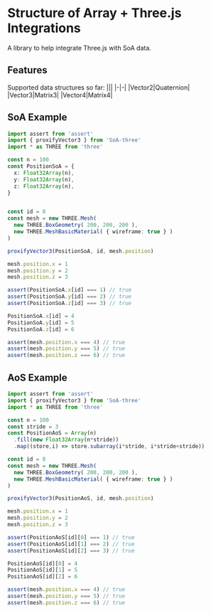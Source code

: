 # Structure of Array + Three.js Integrations

A library to help integrate Three.js with SoA data.

## Features

Supported data structures so far:
|||
|-|-|
|Vector2|Quaternion|
|Vector3|Matrix3|
|Vector4|Matrix4|

## SoA Example

```typescript
import assert from 'assert'
import { proxifyVector3 } from 'SoA-three'
import * as THREE from 'three'

const n = 100
const PositionSoA = {
  x: Float32Array(n),
  y: Float32Array(n),
  z: Float32Array(n),
}


const id = 0
const mesh = new THREE.Mesh(
  new THREE.BoxGeometry( 200, 200, 200 ),
  new THREE.MeshBasicMaterial( { wireframe: true } )
)

proxifyVector3(PositionSoA, id, mesh.position)

mesh.position.x = 1
mesh.position.y = 2
mesh.position.z = 3

assert(PositionSoA.x[id] === 1) // true
assert(PositionSoA.y[id] === 2) // true
assert(PositionSoA.z[id] === 3) // true

PositionSoA.x[id] = 4
PositionSoA.y[id] = 5
PositionSoA.z[id] = 6

assert(mesh.position.x === 4) // true
assert(mesh.position.y === 5) // true
assert(mesh.position.z === 6) // true

```

## AoS Example

```typescript
import assert from 'assert'
import { proxifyVector3 } from 'SoA-three'
import * as THREE from 'three'

const n = 100
const stride = 3
const PositionAoS = Array(n)
  .fill(new Float32Array(n*stride))
  .map((store,i) => store.subarray(i*stride, i*stride+stride))

const id = 0
const mesh = new THREE.Mesh(
  new THREE.BoxGeometry( 200, 200, 200 ),
  new THREE.MeshBasicMaterial( { wireframe: true } )
)

proxifyVector3(PositionAoS, id, mesh.position)

mesh.position.x = 1
mesh.position.y = 2
mesh.position.z = 3

assert(PositionAoS[id][0] === 1) // true
assert(PositionAoS[id][1] === 2) // true
assert(PositionAoS[id][2] === 3) // true

PositionAoS[id][0] = 4
PositionAoS[id][1] = 5
PositionAoS[id][2] = 6

assert(mesh.position.x === 4) // true
assert(mesh.position.y === 5) // true
assert(mesh.position.z === 6) // true

```